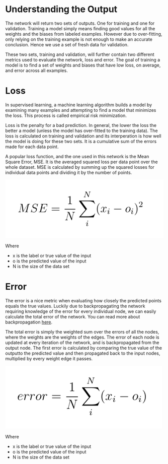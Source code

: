 # Understanding the Output

The network will return two sets of outputs. One for training and one for validation. Training a model simply means finding good values for all the weights and the biases from labeled examples. However due to over-fitting, only relying on the training example is not enough to make an accurate conclusion. Hence we use a set of fresh data for validation.

These two sets, training and validation, will further contain two different metrics used to evaluate the network, loss and error. The goal of training a model is to find a set of weights and biases that have low loss, on average, and error across all examples. 

# Loss

In supervised learning, a machine learning algorithm builds a model by examining many examples and attempting to find a model that minimizes the loss. This process is called empirical risk minimization.

Loss is the penalty for a bad prediction. In general, the lower the loss the better a model (unless the model has over-fitted to the training data). The loss is calculated on training and validation and its interperation is how well the model is doing for these two sets. It is a cumulative sum of the errors made for each data point. 

A popular loss function, and the one used in this network is the Mean Square Error, MSE. It is the averaged squared loss per data point over the whole dataset. MSE is calculated by summing up the squared losses for individual data points and dividing it by the number of points.

![MSE](https://github.com/alintulu/NeuralNetwork/blob/master/documentation/images/mse.png)

Where 

  * x is the label or true value of the input
  * o is the predicted value of the input
  * N is the size of the data set

# Error

The error is a nice metric when evaluating how closely the predicted points equals the true values. Luckily due to backpropagating the network requiring knowledge of the error for every individual node, we can easily calculate the total error of the network. You can read more about backpropagation [here](https://github.com/alintulu/NeuralNetwork/blob/master/documentation/UnderstandingTheNetwork.md). 

The total error is simply the weighted sum over the errors of all the nodes, where the weights are the weights of the edges. The error of each node is updated at every iteration of the network, and is backpropagated from the output node. The first error is calculated by comparing the true value of the outputto the predicted value and then propagated back to the input nodes, multiplied by every weight edge it passes. 

![Error](https://github.com/alintulu/NeuralNetwork/blob/master/documentation/images/err.png)

Where 

  * x is the label or true value of the input
  * o is the predicted value of the input
  * N is the size of the data set

